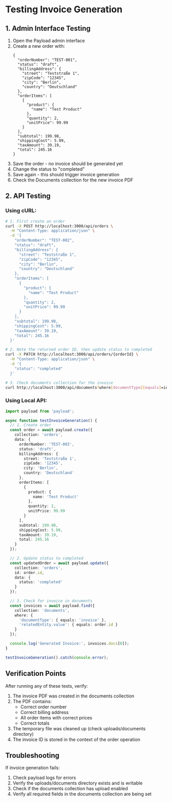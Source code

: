 # Testing Invoice Generation

## 1. Admin Interface Testing
1. Open the Payload admin interface
2. Create a new order with:
   ```
   {
     "orderNumber": "TEST-001",
     "status": "draft",
     "billingAddress": {
       "street": "Teststraße 1",
       "zipCode": "12345",
       "city": "Berlin",
       "country": "Deutschland"
     },
     "orderItems": [
       {
         "product": {
           "name": "Test Product"
         },
         "quantity": 2,
         "unitPrice": 99.99
       }
     ],
     "subtotal": 199.98,
     "shippingCost": 5.99,
     "taxAmount": 39.19,
     "total": 245.16
   }
   ```
3. Save the order - no invoice should be generated yet
4. Change the status to "completed"
5. Save again - this should trigger invoice generation
6. Check the Documents collection for the new invoice PDF

## 2. API Testing

### Using cURL:
```bash
# 1. First create an order
curl -X POST http://localhost:3000/api/orders \
  -H "Content-Type: application/json" \
  -d '{
    "orderNumber": "TEST-002",
    "status": "draft",
    "billingAddress": {
      "street": "Teststraße 1",
      "zipCode": "12345",
      "city": "Berlin",
      "country": "Deutschland"
    },
    "orderItems": [
      {
        "product": {
          "name": "Test Product"
        },
        "quantity": 2,
        "unitPrice": 99.99
      }
    ],
    "subtotal": 199.98,
    "shippingCost": 5.99,
    "taxAmount": 39.19,
    "total": 245.16
  }'

# 2. Note the returned order ID, then update status to completed
curl -X PATCH http://localhost:3000/api/orders/{orderId} \
  -H "Content-Type: application/json" \
  -d '{
    "status": "completed"
  }'

# 3. Check documents collection for the invoice
curl http://localhost:3000/api/documents?where[documentType][equals]=invoice
```

### Using Local API:
```typescript
import payload from 'payload';

async function testInvoiceGeneration() {
  // 1. Create order
  const order = await payload.create({
    collection: 'orders',
    data: {
      orderNumber: 'TEST-003',
      status: 'draft',
      billingAddress: {
        street: 'Teststraße 1',
        zipCode: '12345',
        city: 'Berlin',
        country: 'Deutschland'
      },
      orderItems: [
        {
          product: {
            name: 'Test Product'
          },
          quantity: 2,
          unitPrice: 99.99
        }
      ],
      subtotal: 199.98,
      shippingCost: 5.99,
      taxAmount: 39.19,
      total: 245.16
    }
  });

  // 2. Update status to completed
  const updatedOrder = await payload.update({
    collection: 'orders',
    id: order.id,
    data: {
      status: 'completed'
    }
  });

  // 3. Check for invoice in documents
  const invoices = await payload.find({
    collection: 'documents',
    where: {
      'documentType': { equals: 'invoice' },
      'relatedEntity.value': { equals: order.id }
    }
  });

  console.log('Generated Invoice:', invoices.docs[0]);
}

testInvoiceGeneration().catch(console.error);
```

## Verification Points

After running any of these tests, verify:

1. The invoice PDF was created in the documents collection
2. The PDF contains:
   - Correct order number
   - Correct billing address
   - All order items with correct prices
   - Correct totals
3. The temporary file was cleaned up (check uploads/documents directory)
4. The invoice ID is stored in the context of the order operation

## Troubleshooting

If invoice generation fails:
1. Check payload logs for errors
2. Verify the uploads/documents directory exists and is writable
3. Check if the documents collection has upload enabled
4. Verify all required fields in the documents collection are being set
